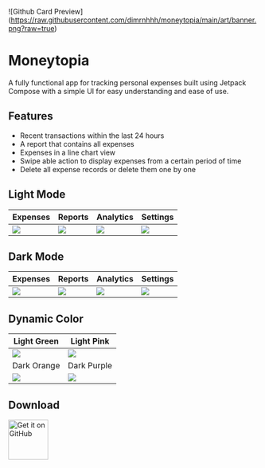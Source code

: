 ![Github Card Preview] (https://raw.githubusercontent.com/dimrnhhh/moneytopia/main/art/banner.png?raw=true)

# Moneytopia
A fully functional app for tracking personal expenses built using Jetpack Compose with a simple UI for easy understanding and ease of use.

## Features
- Recent transactions within the last 24 hours
- A report that contains all expenses
- Expenses in a line chart view
- Swipe able action to display expenses from a certain period of time
- Delete all expense records or delete them one by one

## Light Mode
| Expenses                                                                                          | Reports                                                                                          | Analytics                                                                                          | Settings                                                                                          |
|---------------------------------------------------------------------------------------------------|--------------------------------------------------------------------------------------------------|----------------------------------------------------------------------------------------------------|---------------------------------------------------------------------------------------------------|
| ![](https://raw.githubusercontent.com/dimrnhhh/moneytopia/main/art/1-light-expenses.png?raw=true) | ![](https://raw.githubusercontent.com/dimrnhhh/moneytopia/main/art/2-light-reports.png?raw=true) | ![](https://raw.githubusercontent.com/dimrnhhh/moneytopia/main/art/3-light-analytics.png?raw=true) | ![](https://raw.githubusercontent.com/dimrnhhh/moneytopia/main/art/4-light-settings.png?raw=true) |

## Dark Mode
| Expenses                                                                                         | Reports                                                                                         | Analytics                                                                                         | Settings                                                                                         |
|--------------------------------------------------------------------------------------------------|-------------------------------------------------------------------------------------------------|---------------------------------------------------------------------------------------------------|--------------------------------------------------------------------------------------------------|
| ![](https://raw.githubusercontent.com/dimrnhhh/moneytopia/main/art/1-dark-expenses.png?raw=true) | ![](https://raw.githubusercontent.com/dimrnhhh/moneytopia/main/art/2-dark-reports.png?raw=true) | ![](https://raw.githubusercontent.com/dimrnhhh/moneytopia/main/art/3-dark-analytics.png?raw=true) | ![](https://raw.githubusercontent.com/dimrnhhh/moneytopia/main/art/4-dark-settings.png?raw=true) |

## Dynamic Color
| Light Green                                                                                                     | Light Pink                                                                                                       |
|-----------------------------------------------------------------------------------------------------------------|------------------------------------------------------------------------------------------------------------------|
| ![](https://raw.githubusercontent.com/dimrnhhh/moneytopia/main/art/1-light-dynamic-color-expenses.png?raw=true) | ![](https://raw.githubusercontent.com/dimrnhhh/moneytopia/main/art/2-light-dynamic-color-analytics.png?raw=true) |
| Dark Orange                                                                                                     | Dark Purple                                                                                                      |
| ![](https://raw.githubusercontent.com/dimrnhhh/moneytopia/main/art/3-dark-dynamic-color-expenses.png?raw=true)  | ![](https://raw.githubusercontent.com/dimrnhhh/moneytopia/main/art/4-dark-dynamic-color-analytics.png?raw=true)  |

## Download
[<img src="metadata/en-US/images/icons/github.png" alt="Get it on GitHub" height="80">](https://github.com/dimrnhhh/moneytopia/releases/latest)